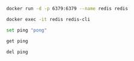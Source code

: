 

<!-- redis -->

```bash
docker run -d -p 6379:6379 --name redis redis
```

```bash
docker exec -it redis redis-cli
```

```bash
set ping "pong"
```

```bash
get ping
```

```bash
del ping
```
